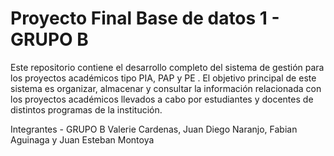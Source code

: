 # Proyecto Final Base de datos 1 - GRUPO B
Este repositorio contiene el desarrollo completo del sistema de gestión para los proyectos académicos tipo PIA, PAP y PE . El objetivo principal de este sistema es organizar, almacenar y consultar la información relacionada con los proyectos académicos llevados a cabo por estudiantes y docentes de distintos programas de la institución.

Integrantes - GRUPO B
Valerie Cardenas, 
Juan Diego Naranjo, 
Fabian Aguinaga y 
Juan Esteban Montoya
